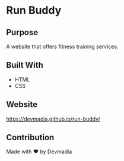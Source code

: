 # Run Buddy

## Purpose
A website that offers fitness training services.

## Built With
* HTML
* CSS

## Website
https://devmadia.github.io/run-buddy/

## Contribution
Made with ❤️ by Devmadia
